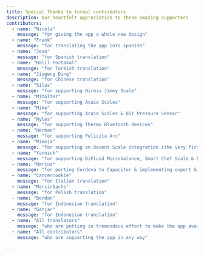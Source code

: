 ```yaml
---
title: Special Thanks to formal contributors
description: Our heartfelt appreciation to these amazing supporters
contributors:
  - name: "Nicola"
    message: "for giving the app a whole new design"
  - name: "Frank"
    message: "for translating the app into spanish"
  - name: "Joan"
    message: "for Spanish translation"
  - name: "Halil Portakal"
    message: "for Turkish translation"
  - name: "Jiageng Ding"
    message: "for Chinese translation"
  - name: "Silas"
    message: "for supporting Hiroia Jimmy Scale"
  - name: "Mihalter"
    message: "for supporting Acaia Scales"
  - name: "Mike"
    message: "for supporting Acaia Scales & DIY Pressure Sensor"
  - name: "Myles"
    message: "for supporting Thermo Bluetooth devices"
  - name: "Herman"
    message: "for supporting Felicita Arc"
  - name: "Mimoja"
    message: "for supporting on Decent Scale integration (the very first scale integration) & Eureka Scale support & Making Combustions.inc Bits & Bytes. Aswell as making the Meticulous integrateable! Thank you for every bit & byte help, aswell as every discussion along the way"
  - name: "Yannick"
    message: "for supporting DiFluid Microbalance, Smart Chef Scale & Blackcoffee.io, Timemore Scale, DiFluid R2 Refractometer. Also adding Lokalise, and Gitbook, and much more things!"
  - name: "Marius"
    message: "for porting Cordova to Capacitor & implementing export & import routine back to Android"
  - name: "Cancercookie"
    message: "for Italian translation"
  - name: "MarcinSachs"
    message: "for Polish translation"
  - name: "Bondan"
    message: "for Indonesian translation"
  - name: "Ganjar"
    message: "for Indonesian translation"
  - name: "All translators"
    message: "who are putting in tremendous effort to make the app available in multiple languages"
  - name: "All contributors"
    message: "who are supporting the app in any way"
        
---
```

